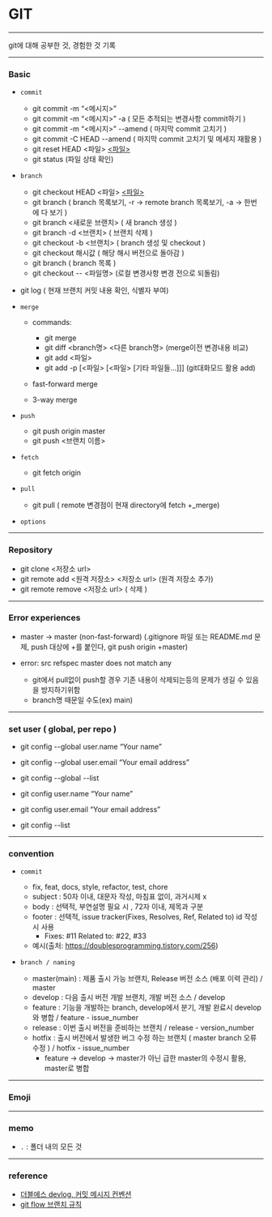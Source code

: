 # GIT

***

 git에 대해 공부한 것, 경험한 것 기록

***

### Basic

- `commit`
   - git commit -m “<메시지>”
   - git commit -m “<메시지>” -a ( 모든 추적되는 변경사항 commit하기 )
   - git commit -m “<메시지>” --amend ( 마지막 commit 고치기 )
   - git commit -C HEAD --amend ( 마지막 commit 고치기 및 메세지 재활용 )
   - git reset HEAD <파일> [<파일>]( 마지막커밋취소 )
   - git status (파일 상태 확인)

- `branch`
   - git checkout HEAD <파일> [<파일>]( 커밋없이스테이징된변경사항재설정 )
   - git branch ( branch 목록보기, -r -> remote branch 목록보기, -a -> 한번에 다 보기 )
   - git branch <새로운 브랜치> ( 새 branch 생성 )
   - git branch -d <브랜치> ( 브랜치 삭제 )
   - git checkout -b <브랜치> ( branch 생성 및 checkout )
   - git checkout 해시값 ( 해당 해시 버전으로 돌아감 )
   - git branch ( branch 목록 )
   - git checkout -- <파일명> (로컬 변경사항 변경 전으로 되돌림)


- git log ( 현재 브랜치 커밋 내용 확인, 식별자 부여)

- `merge`
   - commands:
      - git merge <branch name>
      - git diff <branch명> <다른 branch명> (merge이전 변경내용 비교)
      - git add <파일>
      - git add -p [<파일> [<파일> [기타 파일들…]]] (git대화모드 활용 add)


   - fast-forward merge
   - 3-way merge

- `push`
   - git push origin master
   - git push <remote> <브랜치 이름>

- `fetch`
   - git fetch origin

- `pull`
   - git pull ( remote 변경점이 현재 directory에 fetch +_merge)
- `options`

***

### Repository

- git clone <저장소 url>
- git remote add <원격 저장소> <저장소 url> (원격 저장소 추가)
- git remote remove <저장소 url> ( 삭제 )


***

### Error experiences

 - master -> master (non-fast-forward)
 (.gitignore 파일 또는 README.md 문제, push 대상에 +를 붙인다, git push origin +master)

 - error: src refspec master does not match any
    - git에서 pull없이 push할 경우 기존 내용이 삭제되는등의 문제가 생길 수 있음을 방지하기위함
    - branch명 때문일 수도(ex) main)

***

### set user ( global, per repo )

- git config --global user.name “Your name”
- git config --global user.email “Your email address”
- git config --global --list

- git config user.name “Your name”
- git config user.email “Your email address”
- git config --list

***

### convention

- `commit`
   - fix, feat, docs, style, refactor, test, chore
   - subject : 50자 이내, 대문자 작성, 마침표 없이, 과거시제 x
   - body : 선택적, 부연설명 필요 시 , 72자 이내, 제목과 구분
   - footer : 선택적, issue tracker(Fixes, Resolves, Ref, Related to) id 작성시 사용 
      - Fixes: #11 Related to: #22, #33 
   - 예시(출처: https://doublesprogramming.tistory.com/256)

- `branch / naming`
   - master(main) : 제품 출시 가능 브랜치, Release 버전 소스 (배포 이력 관리) / master
   - develop : 다음 출시 버전 개발 브랜치, 개발 버전 소스 / develop 
   - feature : 기능을 개발하는 branch, develop에서 분기,  개발 완료시 develop와 병합 / feature - issue_number
   - release : 이번 출시 버전을 준비하는 브랜치 / release - version_number 
   - hotfix : 출시 버전에서 발생한 버그 수정 하는 브랜치 ( master branch 오류 수정 ) / hotfix - issue_number
      - feature -> develop -> master가 아닌 급한 master의 수정시 활용, master로 병합

***

### Emoji

***

### memo

- `.` : 폴더 내의 모든 것


***

### reference
- [더블에스 devlog, 커밋 메시지 컨벤션](https://doublesprogramming.tistory.com/256)
- [git flow 브랜치 규칙](https://iamcho2.github.io/2021/03/22/branch-rule-git-flow)